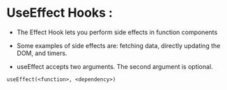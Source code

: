 # UseEffect Hooks :

- The Effect Hook lets you perform side effects in function components
- Some examples of side effects are: fetching data, directly updating the DOM, and timers.

- useEffect accepts two arguments. The second argument is optional.

```
useEffect(<function>, <dependency>)
```
